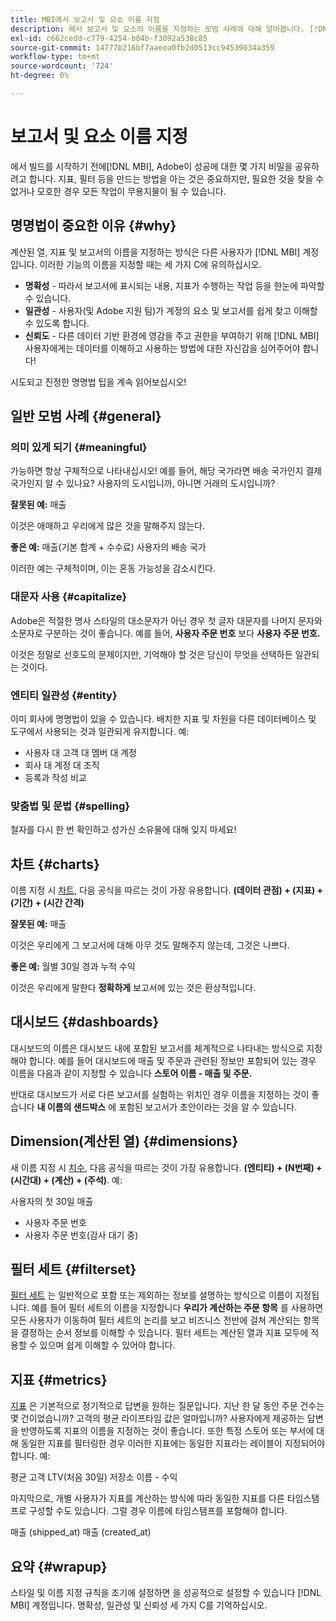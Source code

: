 ```yaml
---
title: MBI에서 보고서 및 요소 이름 지정
description: 에서 보고서 및 요소의 이름을 지정하는 모범 사례에 대해 알아봅니다. [!DNL MBI].
exl-id: c662cedd-c779-4254-b04b-f3092a538c85
source-git-commit: 14777b216bf7aaeea0fb2d0513cc94539034a359
workflow-type: tm+mt
source-wordcount: '724'
ht-degree: 0%

---
```


# 보고서 및 요소 이름 지정

에서 빌드를 시작하기 전에[!DNL MBI], Adobe이 성공에 대한 몇 가지 비밀을 공유하려고 합니다. 지표, 필터 등을 만드는 방법을 아는 것은 중요하지만, 필요한 것을 찾을 수 없거나 모호한 경우 모든 작업이 무용지물이 될 수 있습니다.

## 명명법이 중요한 이유 {#why}

계산된 열, 지표 및 보고서의 이름을 지정하는 방식은 다른 사용자가 [!DNL MBI] 계정입니다. 이러한 기능의 이름을 지정할 때는 세 가지 C에 유의하십시오.

* **명확성** - 따라서 보고서에 표시되는 내용, 지표가 수행하는 작업 등을 한눈에 파악할 수 있습니다.
* **일관성** - 사용자(및 Adobe 지원 팀)가 계정의 요소 및 보고서를 쉽게 찾고 이해할 수 있도록 합니다.
* **신뢰도** - 다른 데이터 기반 환경에 영감을 주고 권한을 부여하기 위해 [!DNL MBI] 사용자에게는 데이터를 이해하고 사용하는 방법에 대한 자신감을 심어주어야 합니다!

시도되고 진정한 명명법 팁을 계속 읽어보십시오!

## 일반 모범 사례 {#general}

### 의미 있게 되기 {#meaningful}

가능하면 항상 구체적으로 나타내십시오! 예를 들어, 해당 국가라면 배송 국가인지 결제 국가인지 알 수 있나요? 사용자의 도시입니까, 아니면 거래의 도시입니까?

**잘못된 예:**
매출

이것은 애매하고 우리에게 많은 것을 말해주지 않는다.

**좋은 예:**
매출(기본 합계 + 수수료) 사용자의 배송 국가

이러한 예는 구체적이며, 이는 혼동 가능성을 감소시킨다.

### 대문자 사용 {#capitalize}

Adobe은 적절한 명사 스타일의 대소문자가 아닌 경우 첫 글자 대문자를 나머지 문자와 소문자로 구분하는 것이 좋습니다. 예를 들어, **사용자 주문 번호** 보다 **사용자 주문 번호.**

이것은 정말로 선호도의 문제이지만, 기억해야 할 것은 당신이 무엇을 선택하든 일관되는 것이다.

### 엔티티 일관성 {#entity}

이미 회사에 명명법이 있을 수 있습니다. 배치한 지표 및 차원을 다른 데이터베이스 및 도구에서 사용되는 것과 일관되게 유지합니다. 예:

* 사용자 대 고객 대 멤버 대 계정
* 회사 대 계정 대 조직
* 등록과 작성 비교

### 맞춤법 및 문법 {#spelling}

철자를 다시 한 번 확인하고 성가신 소유물에 대해 잊지 마세요!

## 차트 {#charts}

이름 지정 시 [차트](../tutorials/using-visual-report-builder.md), 다음 공식을 따르는 것이 가장 유용합니다. **(데이터 관점) + (지표) + (기간) + (시간 간격)**

**잘못된 예:**
매출

이것은 우리에게 그 보고서에 대해 아무 것도 말해주지 않는데, 그것은 나쁘다.

**좋은 예:**
월별 30일 경과 누적 수익

이것은 우리에게 말한다 **정확하게** 보고서에 있는 것은 환상적입니다.

## 대시보드 {#dashboards}

대시보드의 이름은 대시보드 내에 포함된 보고서를 체계적으로 나타내는 방식으로 지정해야 합니다. 예를 들어 대시보드에 매출 및 주문과 관련된 정보만 포함되어 있는 경우 이름을 다음과 같이 지정할 수 있습니다 **스토어 이름 - 매출 및 주문.**

반대로 대시보드가 서로 다른 보고서를 실험하는 위치인 경우 이름을 지정하는 것이 좋습니다 **내 이름의 샌드박스** 에 포함된 보고서가 초안이라는 것을 알 수 있습니다.

## Dimension(계산된 열) {#dimensions}

새 이름 지정 시 [치수](../data-analyst/data-warehouse-mgr/creating-calculated-columns.md), 다음 공식을 따르는 것이 가장 유용합니다. **(엔티티) + (N번째) + (시간대) + (계산) + (주석)**. 예:

사용자의 첫 30일 매출
* 사용자 주문 번호
* 사용자 주문 번호(감사 대기 중)

## 필터 세트 {#filterset}

[필터 세트](../data-user/reports/ess-manage-data-filters.md) 는 일반적으로 포함 또는 제외하는 정보를 설명하는 방식으로 이름이 지정됩니다. 예를 들어 필터 세트의 이름을 지정합니다 **우리가 계산하는 주문 항목** 를 사용하면 모든 사용자가 이동하여 필터 세트의 논리를 보고 비즈니스 전반에 걸쳐 계산되는 항목을 결정하는 순서 정보를 이해할 수 있습니다. 필터 세트는 계산된 열과 지표 모두에 적용할 수 있으며 쉽게 이해할 수 있어야 합니다.

## 지표 {#metrics}

[지표](../data-user/reports/ess-manage-data-metrics.md) 은 기본적으로 정기적으로 답변을 원하는 질문입니다. 지난 한 달 동안 주문 건수는 몇 건이었습니까? 고객의 평균 라이프타임 값은 얼마입니까? 사용자에게 제공하는 답변을 반영하도록 지표의 이름을 지정하는 것이 좋습니다. 또한 특정 스토어 또는 부서에 대해 동일한 지표를 필터링한 경우 이러한 지표에는 동일한 지표라는 레이블이 지정되어야 합니다. 예:

평균 고객 LTV(처음 30일) 저장소 이름 - 수익

마지막으로, 개별 사용자가 지표를 계산하는 방식에 따라 동일한 지표를 다른 타임스탬프로 구성할 수도 있습니다. 그럴 경우 이름에 타임스탬프를 포함해야 합니다.

매출 (shipped\_at) 매출 (created\_at)

## 요약 {#wrapup}

스타일 및 이름 지정 규칙을 조기에 설정하면 을 성공적으로 설정할 수 있습니다 [!DNL MBI] 계정입니다. 명확성, 일관성 및 신뢰성 세 가지 C를 기억하십시오.
